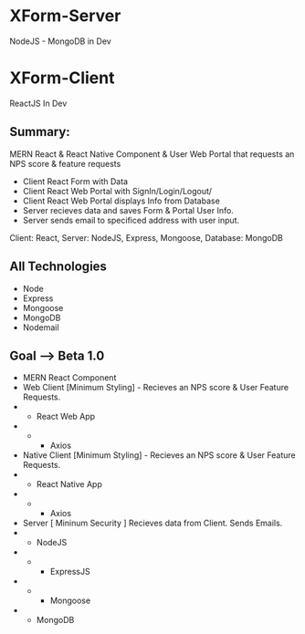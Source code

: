 # XForm-Server

NodeJS - MongoDB
in Dev

# XForm-Client

ReactJS
In Dev

## Summary:

MERN React & React Native Component & User Web Portal that requests an NPS score & feature requests

- Client React Form with Data
- Client React Web Portal with SignIn/Login/Logout/
- Client React Web Portal displays Info from Database
- Server recieves data and saves Form & Portal User Info.
- Server sends email to specificed address with user input.

Client: React,
Server: NodeJS, Express, Mongoose,
Database: MongoDB

## All Technologies

- Node
- Express
- Mongoose
- MongoDB
- Nodemail

## Goal --> Beta 1.0

- MERN React Component
- Web Client [Minimum Styling] - Recieves an NPS score & User Feature Requests.
- - React Web App
- - - Axios
- Native Client [Minimum Styling] - Recieves an NPS score & User Feature Requests.
- - React Native App
- - - Axios
- Server [ Mininum Security ] Recieves data from Client. Sends Emails.
- - NodeJS
- - - ExpressJS
- - - Mongoose
- - MongoDB
